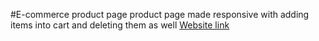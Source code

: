 #E-commerce product page
product page made responsive with adding items into cart and deleting them as well
[Website link]()
